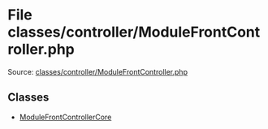 File classes/controller/ModuleFrontController.php
=========

Source: [classes/controller/ModuleFrontController.php](https://github.com/PrestaShop/PrestaShop/blob/1.6.0.1/classes/controller/ModuleFrontController.php)


Classes
-------

* [ModuleFrontControllerCore](class.ModuleFrontControllerCore.md)

